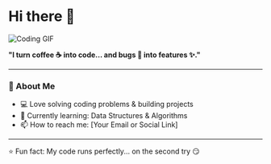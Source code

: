 # Hi there 👋

![Coding GIF](https://media.giphy.com/media/qgQUggAC3Pfv687qPC/giphy.gif)

**"I turn coffee ☕ into code... and bugs 🐛 into features ✨."**

---

### 🚀 About Me
- 💻 Love solving coding problems & building projects
- 🧠 Currently learning: Data Structures & Algorithms
- 📫 How to reach me: [Your Email or Social Link]

---
⭐ Fun fact: My code runs perfectly... on the second try 😏
